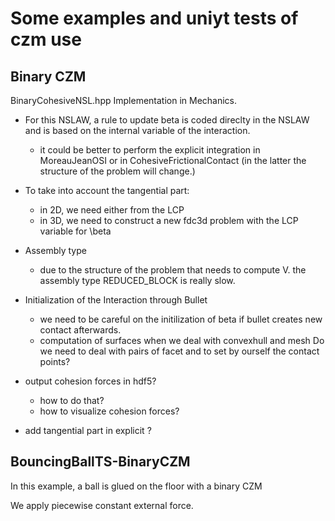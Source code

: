 # Some examples and uniyt tests of czm use

## Binary CZM

BinaryCohesiveNSL.hpp  Implementation in Mechanics.

+ For this NSLAW, a rule to update beta is coded direclty in the NSLAW and is based on the internal variable of the interaction.
  + it could be better to perform the explicit integration in MoreauJeanOSI or in CohesiveFrictionalContact (in the latter the structure of the problem will change.)

+ To take into account the tangential part:
   - in 2D, we need either from the LCP
   - in 3D, we need to construct a new fdc3d problem with the LCP variable for \beta
  
+ Assembly type
  + due to the structure of the problem that needs to compute V. the assembly type REDUCED_BLOCK is really slow.
  
+ Initialization of the Interaction through Bullet
  + we need to be careful on the initilization of beta if bullet creates new contact afterwards.
  + computation of surfaces when we deal with convexhull and mesh 
	Do we need to deal with pairs of facet and to set by ourself the contact points?
	

+ output cohesion forces in hdf5?
  + how to do that?
  + how to visualize cohesion forces?
  
+ add tangential part in explicit ?  
  


## BouncingBallTS-BinaryCZM

In this example, a ball is glued on the floor with a binary CZM

We apply piecewise constant external force.
